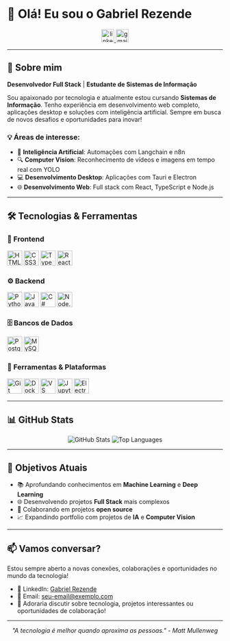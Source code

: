 # 👋 Olá! Eu sou o Gabriel Rezende

<div align="center">
  <a href="https://www.linkedin.com/in/gabriel-rezende-9808292b1" target="_blank">
    <img src="https://img.shields.io/static/v1?message=LinkedIn&logo=linkedin&label=&color=0077B5&logoColor=white&labelColor=&style=for-the-badge" height="30" alt="linkedin logo" />
  </a>
  <a href="mailto:seu-email@exemplo.com" target="_blank">
    <img src="https://img.shields.io/static/v1?message=Email&logo=gmail&label=&color=D14836&logoColor=white&labelColor=&style=for-the-badge" height="30" alt="gmail logo" />
  </a>
</div>

---

## 🚀 Sobre mim

**Desenvolvedor Full Stack** | **Estudante de Sistemas de Informação**

Sou apaixonado por tecnologia e atualmente estou cursando **Sistemas de Informação**. Tenho experiência em desenvolvimento web completo, aplicações desktop e soluções com inteligência artificial. Sempre em busca de novos desafios e oportunidades para inovar! 

### 💡 Áreas de interesse:
- 🤖 **Inteligência Artificial**: Automações com Langchain e n8n
- 🔍 **Computer Vision**: Reconhecimento de vídeos e imagens em tempo real com YOLO
- 💻 **Desenvolvimento Desktop**: Aplicações com Tauri e Electron
- 🌐 **Desenvolvimento Web**: Full stack com React, TypeScript e Node.js

---

## 🛠️ Tecnologias & Ferramentas

### 🎨 Frontend
<div align="left">
  <img src="https://cdn.jsdelivr.net/gh/devicons/devicon/icons/html5/html5-original.svg" height="35" alt="HTML5" />
  <img src="https://cdn.jsdelivr.net/gh/devicons/devicon/icons/css3/css3-original.svg" height="35" alt="CSS3" />
  <img src="https://cdn.jsdelivr.net/gh/devicons/devicon/icons/typescript/typescript-original.svg" height="35" alt="TypeScript" />
  <img src="https://cdn.jsdelivr.net/gh/devicons/devicon/icons/react/react-original.svg" height="35" alt="React" />
</div>

### ⚙️ Backend
<div align="left">
  <img src="https://cdn.jsdelivr.net/gh/devicons/devicon/icons/python/python-original.svg" height="35" alt="Python" />
  <img src="https://cdn.jsdelivr.net/gh/devicons/devicon/icons/java/java-original.svg" height="35" alt="Java" />
  <img src="https://cdn.jsdelivr.net/gh/devicons/devicon/icons/csharp/csharp-original.svg" height="35" alt="C#" />
  <img src="https://cdn.jsdelivr.net/gh/devicons/devicon/icons/nodejs/nodejs-original.svg" height="35" alt="Node.js" />
</div>

### 🗄️ Bancos de Dados
<div align="left">
  <img src="https://cdn.jsdelivr.net/gh/devicons/devicon/icons/postgresql/postgresql-original.svg" height="35" alt="PostgreSQL" />
  <img src="https://cdn.jsdelivr.net/gh/devicons/devicon/icons/mysql/mysql-original.svg" height="35" alt="MySQL" />
</div>

### 🔧 Ferramentas & Plataformas
<div align="left">
  <img src="https://cdn.jsdelivr.net/gh/devicons/devicon/icons/git/git-original.svg" height="35" alt="Git" />
  <img src="https://cdn.jsdelivr.net/gh/devicons/devicon/icons/docker/docker-original.svg" height="35" alt="Docker" />
  <img src="https://cdn.jsdelivr.net/gh/devicons/devicon/icons/vscode/vscode-original.svg" height="35" alt="VS Code" />
  <img src="https://cdn.jsdelivr.net/gh/devicons/devicon/icons/jupyter/jupyter-original.svg" height="35" alt="Jupyter" />
  <img src="https://cdn.jsdelivr.net/gh/devicons/devicon/icons/electron/electron-original.svg" height="35" alt="Electron" />
</div>

---

## 📊 GitHub Stats

<div align="center">
  <img src="https://github-readme-stats.vercel.app/api?username=SEU_USERNAME&show_icons=true&theme=radical&hide_border=true" alt="GitHub Stats" />
  <img src="https://github-readme-stats.vercel.app/api/top-langs/?username=SEU_USERNAME&layout=compact&theme=radical&hide_border=true" alt="Top Languages" />
</div>

---

## 🎯 Objetivos Atuais

- 📚 Aprofundando conhecimentos em **Machine Learning** e **Deep Learning**
- 🌐 Desenvolvendo projetos **Full Stack** mais complexos
- 🤝 Colaborando em projetos **open source**
- 📈 Expandindo portfolio com projetos de **IA** e **Computer Vision**

---

## 📫 Vamos conversar?

Estou sempre aberto a novas conexões, colaborações e oportunidades no mundo da tecnologia! 

- 💼 LinkedIn: [Gabriel Rezende](https://www.linkedin.com/in/gabriel-rezende-9808292b1)
- 📧 Email: seu-email@exemplo.com
- 💬 Adoraria discutir sobre tecnologia, projetos interessantes ou oportunidades de colaboração!

---

<div align="center">
  <i>"A tecnologia é melhor quando aproxima as pessoas." - Matt Mullenweg</i>
</div>
